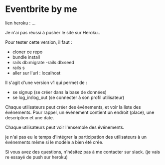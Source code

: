 # Eventbrite by me 


lien heroku : ...

Je n'ai pas réussi à pusher le site sur Heroku.. 

Pour tester cette version, il faut : 

- cloner ce repo
- bundle install 
- rails db:migrate
-rails db:seed
- rails s
- aller sur l'url : localhost 


Il s'agit d'une version v1 qui permet de : 

- se signup (se créer dans la base de données)
- se log_in/log_out (se connecter à son profil utilisateur)

Chaque utilisateurs peut créer des événements, et voir la liste des événements. 
Pour rappel, un événement contient un endroit (place), une description et une date.

Chaque utilisateurs peut voir l'ensemble des événements. 


je n'ai pas eu le temps d'intégrer la participation des utilisateurs à un événements même si le modèle a bien été crée. 

Si vous avez des questions, n'hésitez pas à me contacter sur slack. (je vais re essayé de push sur heroku)
